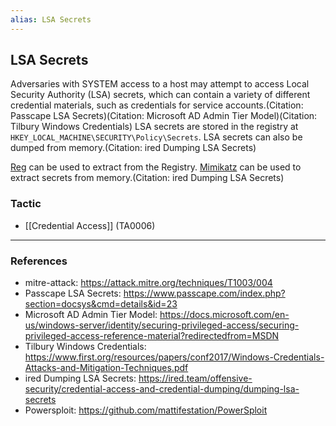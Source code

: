 ```yaml
---
alias: LSA Secrets
---
```


## LSA Secrets

Adversaries with SYSTEM access to a host may attempt to access Local Security Authority (LSA) secrets, which can contain a variety of different credential materials, such as credentials for service accounts.(Citation: Passcape LSA Secrets)(Citation: Microsoft AD Admin Tier Model)(Citation: Tilbury Windows Credentials) LSA secrets are stored in the registry at <code>HKEY_LOCAL_MACHINE\SECURITY\Policy\Secrets</code>. LSA secrets can also be dumped from memory.(Citation: ired Dumping LSA Secrets)

[Reg](https://attack.mitre.org/software/S0075) can be used to extract from the Registry. [Mimikatz](https://attack.mitre.org/software/S0002) can be used to extract secrets from memory.(Citation: ired Dumping LSA Secrets)


### Tactic

- [[Credential Access]] (TA0006)


---
### References

- mitre-attack: https://attack.mitre.org/techniques/T1003/004
- Passcape LSA Secrets: https://www.passcape.com/index.php?section=docsys&cmd=details&id=23
- Microsoft AD Admin Tier Model: https://docs.microsoft.com/en-us/windows-server/identity/securing-privileged-access/securing-privileged-access-reference-material?redirectedfrom=MSDN
- Tilbury Windows Credentials: https://www.first.org/resources/papers/conf2017/Windows-Credentials-Attacks-and-Mitigation-Techniques.pdf
- ired Dumping LSA Secrets: https://ired.team/offensive-security/credential-access-and-credential-dumping/dumping-lsa-secrets
- Powersploit: https://github.com/mattifestation/PowerSploit
